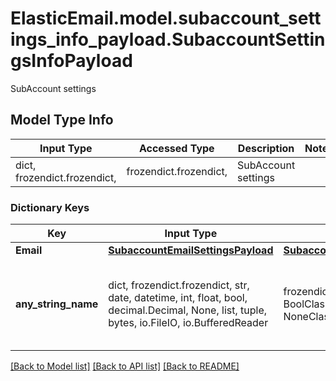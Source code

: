 # ElasticEmail.model.subaccount_settings_info_payload.SubaccountSettingsInfoPayload

SubAccount settings

## Model Type Info
Input Type | Accessed Type | Description | Notes
------------ | ------------- | ------------- | -------------
dict, frozendict.frozendict,  | frozendict.frozendict,  | SubAccount settings | 

### Dictionary Keys
Key | Input Type | Accessed Type | Description | Notes
------------ | ------------- | ------------- | ------------- | -------------
**Email** | [**SubaccountEmailSettingsPayload**](SubaccountEmailSettingsPayload.md) | [**SubaccountEmailSettingsPayload**](SubaccountEmailSettingsPayload.md) |  | [optional] 
**any_string_name** | dict, frozendict.frozendict, str, date, datetime, int, float, bool, decimal.Decimal, None, list, tuple, bytes, io.FileIO, io.BufferedReader | frozendict.frozendict, str, BoolClass, decimal.Decimal, NoneClass, tuple, bytes, FileIO | any string name can be used but the value must be the correct type | [optional]

[[Back to Model list]](../../README.md#documentation-for-models) [[Back to API list]](../../README.md#documentation-for-api-endpoints) [[Back to README]](../../README.md)

